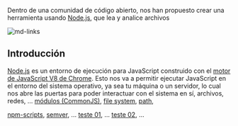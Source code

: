 Dentro de una comunidad de código abierto, nos han propuesto crear una
herramienta usando [Node.js](https://nodejs.org/), que lea y analice archivos

![md-links](https://user-images.githubusercontent.com/110297/42118443-b7a5f1f0-7bc8-11e8-96ad-9cc5593715a6.jpg)

## Introducción

[Node.js](https://nodejs.org/es/) es un entorno de ejecución para JavaScript
construido con el [motor de JavaScript V8 de Chrome](https://developers.google.com/v8/).
Esto nos va a permitir ejecutar JavaScript en el entorno del sistema operativo,
ya sea tu máquina o un servidor, lo cual nos abre las puertas para poder
interactuar con el sistema en sí, archivos, redes, ...
[módulos (CommonJS)](https://nodejs.org/docs/latest-v0.10.x/api/modules.html),
[file system](https://nodejs.org/api/fs.html),
[path](https://nodejs.org/api/path.html),

[npm-scripts](https://docs.npmjs.com/misc/scripts),
[semver](https://semver.org/), ...
[teste 01](https://semver.org/shjaHhsajhdjkas), ...
[teste 02](https://semver.org/shjaH), ...
